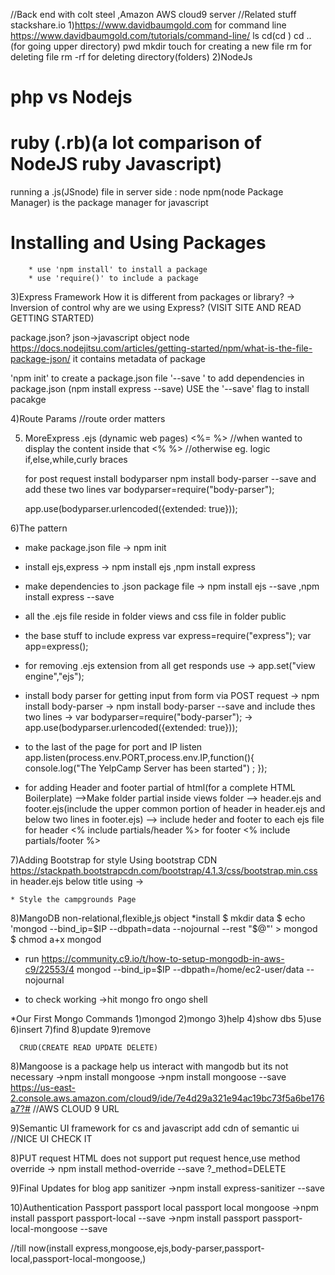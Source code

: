 //Back end with colt steel ,Amazon AWS cloud9 server
//Related stuff
stackshare.io
1)https://www.davidbaumgold.com for command line
       https://www.davidbaumgold.com/tutorials/command-line/
         ls 
         cd(cd <DIRECTORY NAME>)
            cd ..(for going upper directory)
         pwd
         mkdir
         touch for creating a new file
         rm for deleting file
         rm -rf for deleting directory(folders)
2)NodeJs
   # php vs Nodejs
   # ruby (.rb)(a lot comparison of NodeJS ruby Javascript)
   running a .js(JSnode) file in server side : node <filename>
   npm(node Package Manager) is the package manager for javascript
   # Installing and Using Packages
   		* use 'npm install' to install a package
   		* use 'require()' to include a package



3)Express Framework
   How it is different from packages or library?
   -> Inversion of control
   why are we using Express?
   (VISIT SITE AND READ GETTING STARTED)

   package.json?
   json->javascript object node 
   https://docs.nodejitsu.com/articles/getting-started/npm/what-is-the-file-package-json/ 
   it contains metadata of package 

   'npm init' to create a package.json file
   '--save ' to add dependencies in package.json
   (npm install express --save)
   USE the '--save' flag to install pacakge

4)Route Params 
   //route order matters

5) MoreExpress
    .ejs (dynamic web pages)
    <%= %>  //when wanted to display the content inside that
    <%  %>  //otherwise eg. logic if,else,while,curly braces

    for post request install bodyparser
    npm install body-parser --save
    and add these two lines
    var bodyparser=require("body-parser");

     app.use(bodyparser.urlencoded({extended: true}));
    


6)The pattern
   * make package.json file -> npm init
   * install ejs,express -> npm install ejs ,npm install express
   * make dependencies to .json package file -> npm install ejs --save ,npm install express --save

   * all the .ejs file reside in folder views and css file in folder public
   * the base stuff to include express
            var express=require("express");
            var app=express();
   * for removing .ejs extension from all get responds use -> app.set("view engine","ejs");

   * install body parser for getting input from form via POST request
      -> npm install body-parser
      -> npm install body-parser --save
      and include thes two lines
      -> var bodyparser=require("body-parser");
      -> app.use(bodyparser.urlencoded({extended: true})); 

   * to the last of the page for port and IP listen 
       app.listen(process.env.PORT,process.env.IP,function(){
       console.log("The YelpCamp Server has been started") ;
      });

   * for adding Header and footer partial of html(for a complete HTML Boilerplate)
      -->Make folder partial inside views folder 
      --> header.ejs and footer.ejs(include the upper common portion of header in header.ejs and below two lines in footer.ejs)
      --> include heder and footer to each ejs file
          for header <% include partials/header %>
          for footer <% include partials/footer %>

7)Adding Bootstrap for style Using bootstrap CDN
    https://stackpath.bootstrapcdn.com/bootstrap/4.1.3/css/bootstrap.min.css 
    in header.ejs below title using ->  <link rel="stylesheet" href="https://stackpath.bootstrapcdn.com/bootstrap/4.1.3/css/bootstrap.min.css"> 

    * Style the campgrounds Page
         

8)MangoDB
   non-relational,flexible,js object
   *install
      $ mkdir data
      $ echo 'mongod --bind_ip=$IP --dbpath=data --nojournal --rest "$@"' > mongod
      $ chmod a+x mongod

   * run
      https://community.c9.io/t/how-to-setup-mongodb-in-aws-c9/22553/4
      mongod --bind_ip=$IP --dbpath=/home/ec2-user/data --nojournal

   * to check working
      ->hit mongo fro ongo shell
   
   *Our First Mongo Commands
      1)mongod
      2)mongo
      3)help
      4)show dbs
      5)use
      6)insert
      7)find
      8)update
      9)remove

      CRUD(CREATE READ UPDATE DELETE)

8)Mangoose
   is a package help us interact with mangodb but its not necessary
   ->npm install mongoose 
   ->npm install mongoose --save
   https://us-east-2.console.aws.amazon.com/cloud9/ide/7e4d29a321e94ac19bc73f5a6be176a7?# //AWS CLOUD 9 URL

9)Semantic UI
   framework for cs and javascript
   add cdn of semantic ui
   //NICE UI CHECK IT

8)PUT request
   HTML does not support put request hence,use method override
   -> npm install method-override --save
   ?_method=DELETE

9)Final Updates for blog app
   sanitizer
   ->npm install express-sanitizer --save

10)Authentication
   Passport
   passport local
   passport local mongoose
   ->npm install passport passport-local --save
   ->npm install passport passport-local-mongoose --save

   //till now(install express,mongoose,ejs,body-parser,passport-local,passport-local-mongoose,)
  